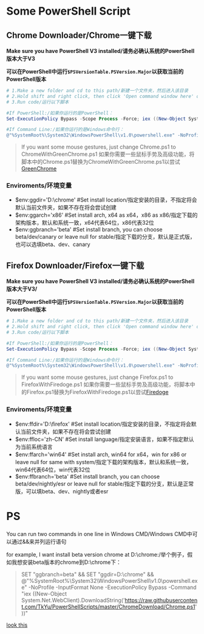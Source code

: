 # Some PowerShell Script
## Chrome Downloader/Chrome一键下载

**Make sure you have PowerShell V3 installed/请务必确认系统的PowerShell版本大于V3**

**可以在PowerShell中运行``$PSVersionTable.PSVersion.Major``以获取当前的PowerShell版本**

```powershell
# 1.Make a new folder and cd to this path/新建一个文件夹，然后进入该目录
# 2.Hold shift and right click, then click 'Open command window here' or 'Open PowerShell window here'/按住Shift单击滑鼠右键，点击'在此处打开PowerShell窗口'或者'在此处打开命令行窗口'
# 3.Run code/运行以下脚本

#If PowerShell:/如果你运行的是PowerShell：
Set-ExecutionPolicy Bypass -Scope Process -Force; iex ((New-Object System.Net.WebClient).DownloadString('https://raw.githubusercontent.com/TkYu/PowerShellScripts/master/ChromeDownload/Chrome.ps1'))

#If Command Line:/如果你运行的是Windows命令行：
@"%SystemRoot%\System32\WindowsPowerShell\v1.0\powershell.exe" -NoProfile -InputFormat None -ExecutionPolicy Bypass -Command "iex ((New-Object System.Net.WebClient).DownloadString('https://raw.githubusercontent.com/TkYu/PowerShellScripts/master/ChromeDownload/Chrome.ps1'))"

```

>If you want some mouse gestures, just change Chrome.ps1 to ChromeWithGreenChrome.ps1
>如果你需要一些鼠标手势及高级功能，将脚本中的Chrome.ps1替换为ChromeWithGreenChrome.ps1以尝试[GreenChrome](https://github.com/shuax/GreenChrome)

### Enviroments/环境变量

- $env:ggdir='D:\chrome' #Set install location/指定安装的目录，不指定将会默认当前文件夹，如果不存在将会尝试创建
- $env:ggarch='x86' #Set install arch, x64 as x64，x86 as x86/指定下载的架构版本，默认和系统一致，x64代表64位，x86代表32位
- $env:ggbranch='beta' #Set install branch, you can choose beta/dev/canary or leave null for stable/指定下载的分支，默认是正式版，也可以选填beta、dev、canary

## Firefox Downloader/Firefox一键下载

**Make sure you have PowerShell V3 installed/请务必确认系统的PowerShell版本大于V3/**

**可以在PowerShell中运行``$PSVersionTable.PSVersion.Major``以获取当前的PowerShell版本**

```powershell
# 1.Make a new folder and cd to this path/新建一个文件夹，然后进入该目录
# 2.Hold shift and right click, then click 'Open command window here' or 'Open PowerShell window here'/按住Shift单击滑鼠右键，点击'在此处打开PowerShell窗口'或者'在此处打开命令行窗口'
# 3.Run code/运行以下脚本

#If PowerShell:/如果你运行的是PowerShell：
Set-ExecutionPolicy Bypass -Scope Process -Force; iex ((New-Object System.Net.WebClient).DownloadString('https://raw.githubusercontent.com/TkYu/PowerShellScripts/master/FirefoxDownload/Firefox.ps1'))

#If Command Line:/如果你运行的是Windows命令行：
@"%SystemRoot%\System32\WindowsPowerShell\v1.0\powershell.exe" -NoProfile -InputFormat None -ExecutionPolicy Bypass -Command "iex ((New-Object System.Net.WebClient).DownloadString('https://raw.githubusercontent.com/TkYu/PowerShellScripts/master/FirefoxDownload/Firefox.ps1'))"


```

>If you want some mouse gestures, just change Firefox.ps1 to FirefoxWithFiredoge.ps1
>如果你需要一些鼠标手势及高级功能，将脚本中的Firefox.ps1替换为FirefoxWithFiredoge.ps1以尝试[Firedoge](https://shuax.com/portfolio/firedoge/)

### Enviroments/环境变量

- $env:ffdir='D:\firefox' #Set install location/指定安装的目录，不指定将会默认当前文件夹，如果不存在将会尝试创建
- $env:ffloc='zh-CN' #Set install language/指定安装语言，如果不指定默认为当前系统语言
- $env:ffarch='win64' #Set install arch, win64 for x64，win for x86 or leave null for same with system/指定下载的架构版本，默认和系统一致，win64代表64位，win代表32位
- $env:ffbranch='beta' #Set install branch, you can choose beta/dev/nightly/esr or leave null for stable/指定下载的分支，默认是正常版，可以填beta、dev、nightly或者esr



# PS

You can run two commands in one line in Windows CMD/Windows CMD中可以通过&&来并列运行语句

for example, I want install beta version chrome at D:\chrome:/举个例子，假如我想安装beta版本的chrome到D:\chrome下：

> SET "ggbranch=beta" && SET "ggdir=D:\chrome" && @"%SystemRoot%\System32\WindowsPowerShell\v1.0\powershell.exe" -NoProfile -InputFormat None -ExecutionPolicy Bypass -Command "iex ((New-Object System.Net.WebClient).DownloadString('<https://raw.githubusercontent.com/TkYu/PowerShellScripts/master/ChromeDownload/Chrome.ps1>'))"

[look this](https://stackoverflow.com/questions/8055371/how-do-i-run-two-commands-in-one-line-in-windows-cmd)

